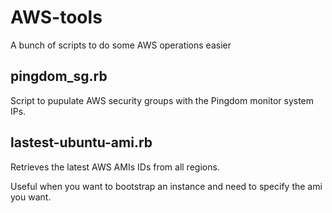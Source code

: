 AWS-tools
=========

A bunch of scripts to do some AWS operations easier

pingdom_sg.rb
-------------
Script to pupulate AWS security groups with the Pingdom monitor system IPs.

lastest-ubuntu-ami.rb
---------------------
Retrieves the latest AWS AMIs IDs from all regions. 

Useful when you want to bootstrap an instance and need to specify the ami you want.
